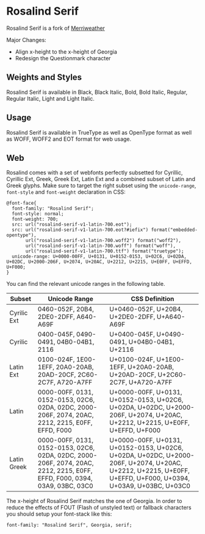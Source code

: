 # Rosalind Serif

Rosalind Serif is a fork of [Merriweather](https://github.com/EbenSorkin/Merriweather)

Major Changes:

* Align x-height to the x-height of Georgia
* Redesign the Questionmark character



## Weights and Styles
Rosalind Serif is available in Black, Black Italic, Bold, Bold Italic, Regular, Regular Italic, Light and Light Italic.

## Usage
Rosalind Serif is available in TrueType as well as OpenType format as well as WOFF, WOFF2 and EOT format for web usage.

## Web
Rosalind comes with a set of webfonts perfectly subsetted for Cyrillic, Cyrillic Ext, Greek, Greek Ext, Latin Ext and a combined
subset of Latin and Greek glyphs. Make sure to target the right subset using the ```unicode-range```, ```font-style``` and ```font-weight``` 
declaration in CSS:


    @font-face{
      font-family: "Rosalind Serif";
      font-style: normal;
      font-weight: 700;
      src: url("rosalind-serif-v1-latin-700.eot");
      src: url("rosalind-serif-v1-latin-700.eot?#iefix") format("embedded-opentype"), 
           url("rosalind-serif-v1-latin-700.woff2") format("woff2"), 
           url("rosalind-serif-v1-latin-700.woff") format("woff"), 
           url("rosalind-serif-v1-latin-700.ttf") format("truetype");
      unicode-range: U+0000-00FF, U+0131, U+0152-0153, U+02C6, U+02DA, U+02DC, U+2000-206F, U+2074, U+20AC, U+2212, U+2215, U+E0FF, U+EFFD, U+F000;
    }
    
You can find the relevant unicode ranges in the following table.

| Subset | Unicode Range | CSS Definition |
|----|----|----|
| Cyrilic Ext | 0460-052F, 20B4, 2DE0-2DFF, A640-A69F | U+0460-052F, U+20B4, U+2DE0-2DFF, U+A640-A69F  |
| Cyrilic | 0400-045F, 0490-0491, 04B0-04B1, 2116 | U+0400-045F, U+0490-0491, U+04B0-04B1, U+2116 |
| Latin Ext | 0100-024F, 1E00-1EFF, 20A0-20AB, 20AD-20CF, 2C60-2C7F, A720-A7FF | U+0100-024F, U+1E00-1EFF, U+20A0-20AB, U+20AD-20CF, U+2C60-2C7F, U+A720-A7FF |
| Latin | 0000-00FF, 0131, 0152-0153, 02C6, 02DA, 02DC, 2000-206F, 2074, 20AC, 2212, 2215, E0FF, EFFD, F000 | U+0000-00FF, U+0131, U+0152-0153, U+02C6, U+02DA, U+02DC, U+2000-206F, U+2074, U+20AC, U+2212, U+2215, U+E0FF, U+EFFD, U+F000 |
| Latin Greek | 0000-00FF, 0131, 0152-0153, 02C6, 02DA, 02DC, 2000-206F, 2074, 20AC, 2212, 2215, E0FF, EFFD, F000, 0394, 03A9, 03BC, 03C0 | U+0000-00FF, U+0131, U+0152-0153, U+02C6, U+02DA, U+02DC, U+2000-206F, U+2074, U+20AC, U+2212, U+2215, U+E0FF, U+EFFD, U+F000, U+0394, U+03A9, U+03BC, U+03C0 |




The x-height of Rosalind Serif matches the one of Georgia. In order to reduce the effects of FOUT (Flash of unstyled text) or fallback characters
you should setup your font-stack like this:

    font-family: "Rosalind Serif", Georgia, serif;
    
